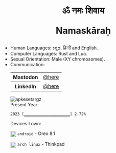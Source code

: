 <h1 align="center">
ॐ नमः शिवाय

Namaskāraḥ

</h1>

-  Human Languages: ಕನ್ನಡ, हिन्दी and English.
-  Computer Languages: Rust and Lua.
-  Sexual Orientation: Male (XY chromosomes).
-  Communication: <table>
<tr>
<th>Mastodon</th>
<td><a href="https://linuxrocks.online/@apkexetargz">@here</a></td>
</tr>
<tr>
<th>LinkedIn</th>
<td><a href="https://www.linkedin.com/in/apkexetargz">@here</a></td>
</tr>
</table>


<!-- Styles are ignored in README rendering on GitHub profile but work on GitHub Pages -->
<img align="center" src="https://github-readme-stats.vercel.app/api?username=apkexetargz&show_icons=true&locale=en" alt="apkexetargz" />

<summary> Present Year: </summary>
<pre><code>2023 [▁▁▁▁▁▁▁▁▁▁▁▁▁▁▁▁▁▁▁▁] 2.72%</code></pre>



<p> 
Devices I own:

<img src="https://api.iconify.design/flat-color-icons/android-os.svg" width="18" style="vertical-align: middle"> `android` - Oreo 8.1

<img src="https://api.iconify.design/logos:archlinux.svg" width="18" style="vertical-align: middle"> `arch linux` - Thinkpad

</p>